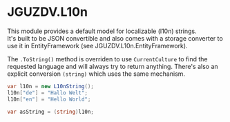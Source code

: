 # JGUZDV.L10n

This module provides a default model for localizable (l10n) strings.  
It's built to be JSON convertible and also comes with a storage converter to use it in EntityFramework (see JGUZDV.L10n.EntityFramework).

The `.ToString()` method is overriden to use `CurrentCulture` to find the requested language and will always try to return anything.
There's also an explicit conversion `(string)` which uses the same mechanism.

```csharp
var l10n = new L10nString();
l10n["de"] = "Hallo Welt";
l10n["en"] = "Hello World";

var asString = (string)l10n;
```